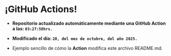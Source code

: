 # ¡GitHub Actions!
* **Repositorio actualizado automáticamente mediante una GitHub Action a las: `03:27:58hrs.`**
* **Modificado el día: `20, del mes de octubre, del año 2025.`**

* Ejemplo sencillo de cómo la **Action** modifica este archivo README.md.
